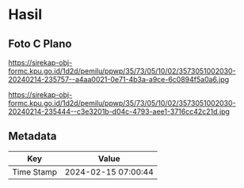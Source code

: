 # Hasil

## Foto C Plano

https://sirekap-obj-formc.kpu.go.id/1d2d/pemilu/ppwp/35/73/05/10/02/3573051002030-20240214-235757--a4aa0021-0e71-4b3a-a9ce-6c0894f5a0a6.jpg

https://sirekap-obj-formc.kpu.go.id/1d2d/pemilu/ppwp/35/73/05/10/02/3573051002030-20240214-235444--c3e3201b-d04c-4793-aee1-3716cc42c21d.jpg


## Metadata

| Key        | Value               |
| ---------- | ------------------- |
| Time Stamp | 2024-02-15 07:00:44 |



